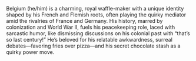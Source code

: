 Belgium (he/him) is a charming, royal waffle-maker with a unique identity shaped by his French and Flemish roots, often playing the quirky mediator amid the rivalries of France and Germany. His history, marred by colonization and World War II, fuels his peacekeeping role, laced with sarcastic humor, like dismissing discussions on his colonial past with “that’s so last century!” He’s beloved for his relatable awkwardness, surreal debates—favoring fries over pizza—and his secret chocolate stash as a quirky power move.